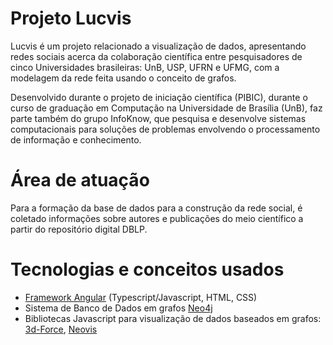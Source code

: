# Projeto Lucvis
Lucvis é um projeto relacionado a visualização de dados, apresentando redes sociais acerca da colaboração  científica entre pesquisadores de cinco Universidades brasileiras: UnB, USP, UFRN e UFMG, com a modelagem da rede feita usando o conceito de grafos.

Desenvolvido durante o projeto de iniciação científica (PIBIC), durante o curso de graduação em Computação na Universidade de Brasília (UnB), faz parte também do grupo InfoKnow, que pesquisa e desenvolve sistemas computacionais para soluções de problemas envolvendo o processamento de informação e conhecimento.
# Área de atuação
Para a formação da base de dados para a construção da rede social, é coletado informações sobre autores e publicações do meio científico a partir do repositório digital DBLP.

# Tecnologias e conceitos usados
  - [Framework Angular](https://angular.io/) (Typescript/Javascript, HTML, CSS)
  - Sistema de Banco de Dados em grafos [Neo4j](https://neo4j.com)
  - Bibliotecas Javascript para visualização de dados baseados em grafos: [3d-Force](https://github.com/vasturiano/3d-force-graph), [Neovis](https://github.com/neo4j-contrib/neovis.js)